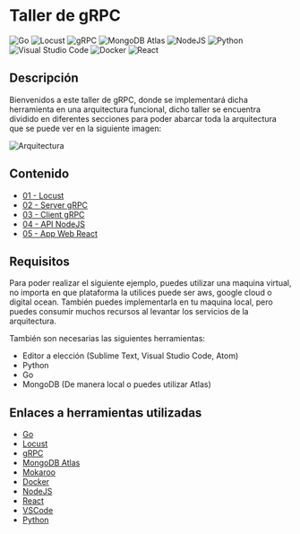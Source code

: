 <h1> Taller de gRPC </h1>

![Go](https://img.shields.io/badge/Golang-gray?style=flat-square&logo=go)
![Locust](https://img.shields.io/badge/Locust-gray?style=flat-square&logo=json)
![gRPC](https://img.shields.io/badge/gRPC-gray?style=flat-square&logo=docker)
![MongoDB Atlas](https://img.shields.io/badge/MongoDB_Atlas-gray?style=flat-square&logo=mongodb)
![NodeJS](https://img.shields.io/badge/NodeJS-gray?style=flat-square&logo=javascript)
![Python](https://img.shields.io/badge/Python-gray?style=flat-square&logo=python)
![Visual Studio Code](https://img.shields.io/badge/VS_Code-gray?style=flat-square&logo=visual-studio-code)
![Docker](https://img.shields.io/badge/Docker-gray?style=flat-square&logo=docker)
![React](https://img.shields.io/badge/React-gray?style=flat-square&logo=react)

<h2> Descripción </h2>

Bienvenidos a este taller de gRPC, donde se implementará dicha herramienta en una arquitectura funcional, dicho taller se encuentra dividido en diferentes secciones para poder abarcar toda la arquitectura que se puede ver en la siguiente  imagen:

![Arquitectura](https://raw.githubusercontent.com/LuisArana631/Videos-Youtube/master/Taller-gRPC/images/arquitectura.png)

<h2> Contenido </h2>

- [01 - Locust](https://github.com/LuisArana631/Videos-Youtube/tree/master/Taller-gRPC/01-locust)
- [02 - Server gRPC](https://github.com/LuisArana631/Videos-Youtube/tree/master/Taller-gRPC)
- [03 - Client gRPC](https://github.com/LuisArana631/Videos-Youtube/tree/master/Taller-gRPC)
- [04 - API NodeJS](https://github.com/LuisArana631/Videos-Youtube/tree/master/Taller-gRPC)
- [05 - App Web React](https://github.com/LuisArana631/Videos-Youtube/tree/master/Taller-gRPC)


<h2> Requisitos </h2>

Para poder realizar el siguiente ejemplo, puedes utilizar una maquina virtual, no importa en que plataforma la utilices puede ser aws, google cloud o digital ocean. También puedes implementarla en tu maquina local, pero puedes consumir muchos recursos al levantar los servicios de la arquitectura.

También son necesarias las siguientes herramientas:

- Editor a elección (Sublime Text, Visual Studio Code, Atom)
- Python
- Go
- MongoDB (De manera local o puedes utilizar Atlas)

<h2> Enlaces a herramientas utilizadas </h2>

- [Go](https://golang.org/)
- [Locust](https://locust.io/)
- [gRPC](https://grpc.io/)
- [MongoDB Atlas](https://www.mongodb.com/cloud/atlas)
- [Mokaroo](https://www.mockaroo.com/)
- [Docker](https://www.docker.com/)
- [NodeJS](https://nodejs.org/es/)
- [React](https://es.reactjs.org/)
- [VSCode](https://code.visualstudio.com/)
- [Python](https://www.python.org/)
